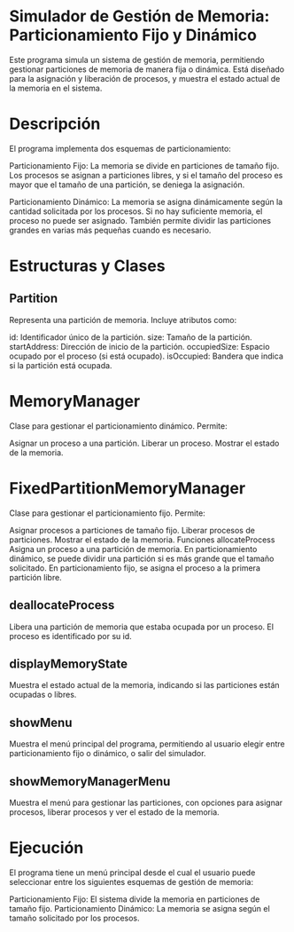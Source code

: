# Simulador de Gestión de Memoria: Particionamiento Fijo y Dinámico

Este programa simula un sistema de gestión de memoria, permitiendo gestionar particiones de memoria de manera fija o dinámica. Está diseñado para la asignación y liberación de procesos, y muestra el estado actual de la memoria en el sistema.

# Descripción
El programa implementa dos esquemas de particionamiento:

Particionamiento Fijo: La memoria se divide en particiones de tamaño fijo. Los procesos se asignan a particiones libres, y si el tamaño del proceso es mayor que el tamaño de una partición, se deniega la asignación.

Particionamiento Dinámico: La memoria se asigna dinámicamente según la cantidad solicitada por los procesos. Si no hay suficiente memoria, el proceso no puede ser asignado. También permite dividir las particiones grandes en varias más pequeñas cuando es necesario.

# Estructuras y Clases
## Partition
Representa una partición de memoria. Incluye atributos como:

id: Identificador único de la partición.
size: Tamaño de la partición.
startAddress: Dirección de inicio de la partición.
occupiedSize: Espacio ocupado por el proceso (si está ocupado).
isOccupied: Bandera que indica si la partición está ocupada.

# MemoryManager
Clase para gestionar el particionamiento dinámico. Permite:

Asignar un proceso a una partición.
Liberar un proceso.
Mostrar el estado de la memoria.


# FixedPartitionMemoryManager
Clase para gestionar el particionamiento fijo. Permite:

Asignar procesos a particiones de tamaño fijo.
Liberar procesos de particiones.
Mostrar el estado de la memoria.
Funciones
allocateProcess
Asigna un proceso a una partición de memoria. En particionamiento dinámico, se puede dividir una partición si es más grande que el tamaño solicitado. En particionamiento fijo, se asigna el proceso a la primera partición libre.

## deallocateProcess
Libera una partición de memoria que estaba ocupada por un proceso. El proceso es identificado por su id.

## displayMemoryState
Muestra el estado actual de la memoria, indicando si las particiones están ocupadas o libres.

## showMenu
Muestra el menú principal del programa, permitiendo al usuario elegir entre particionamiento fijo o dinámico, o salir del simulador.

## showMemoryManagerMenu
Muestra el menú para gestionar las particiones, con opciones para asignar procesos, liberar procesos y ver el estado de la memoria.

# Ejecución
El programa tiene un menú principal desde el cual el usuario puede seleccionar entre los siguientes esquemas de gestión de memoria:

Particionamiento Fijo: El sistema divide la memoria en particiones de tamaño fijo.
Particionamiento Dinámico: La memoria se asigna según el tamaño solicitado por los procesos.